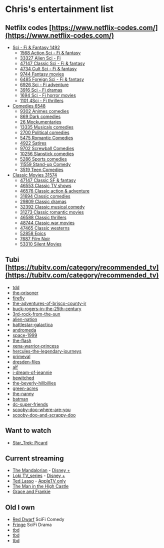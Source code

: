 # Chris's entertainment list

## Netfilx codes [https://www.netflix-codes.com/](https://www.netflix-codes.com/)
- [Sci - Fi & Fantasy 1492](https://www.netflix.com/browse/genre/1492)
  - [1568 Action Sci - Fi & fantasy](https://www.netflix.com/browse/genre/1568)
  - [33327 Alien Sci - Fi](https://www.netflix.com/browse/genre/33327)
  - [47147 Classic Sci - Fi & fantasy](https://www.netflix.com/browse/genre/47147)
  - [4734 Cult Sci - Fi & fantasy](https://www.netflix.com/browse/genre/4734)
  - [9744 Fantasy movies](https://www.netflix.com/browse/genre/9744)
  - [6485 Foreign Sci - Fi & fantasy](https://www.netflix.com/browse/genre/6485)
  - [6926 Sci - Fi adventure](https://www.netflix.com/browse/genre/6926)
  - [3916 Sci - Fi dramas](https://www.netflix.com/browse/genre/3916)
  - [1694 Sci - Fi horror movies](https://www.netflix.com/browse/genre/1694)
  - [1101 4Sci - Fi thrillers](https://www.netflix.com/browse/genre/1101)
- [Comedies 6548](https://www.netflix.com/browse/genre/6548)
  - [9302 Animes comedies](https://www.netflix.com/browse/genre/9302)
  - [869 Dark comedies](https://www.netflix.com/browse/genre/869)
  - [26 Mockumentaries](https://www.netflix.com/browse/genre/26)
  - [13335 Musicals comedies](https://www.netflix.com/browse/genre/13335)
  - [2700 Political comedies](https://www.netflix.com/browse/genre/2700)
  - [5475 Romantic Comedies](https://www.netflix.com/browse/genre/5475)
  - [4922 Satires](https://www.netflix.com/browse/genre/6548)
  - [9702 Screwball Comedies](https://www.netflix.com/browse/genre/9702)
  - [10256 Slapstick comedies](https://www.netflix.com/browse/genre/10256)
  - [5286 Sports comedies](https://www.netflix.com/browse/genre/5286)
  - [11559 Stand-up Comedy](https://www.netflix.com/browse/genre/11559)
  - [3519 Teen Comedies](https://www.netflix.com/browse/genre/3519)
- [Classic Movies 31574](https://www.netflix.com/browse/genre/31574)
  - [47147 Classic SF & fantasy](https://www.netflix.com/browse/genre/47147)
  - [46553 Classic TV shows](https://www.netflix.com/browse/genre/46553)
  - [46576 Classic action & adventure](https://www.netflix.com/browse/genre/46576)
  - [31694 Classic comedies](https://www.netflix.com/browse/genre/31694)
  - [29809 Classic dramas](https://www.netflix.com/browse/genre/29809)
  - [32392 Classic musical comedy](https://www.netflix.com/browse/genre/32392)
  - [31273 Classic romantic movies](https://www.netflix.com/browse/genre/31273)
  - [46588 Classic thrillers](https://www.netflix.com/browse/genre/46588)
  - [48744 Classic war movies](https://www.netflix.com/browse/genre/48744)
  - [47465 Classic westerns](https://www.netflix.com/browse/genre/47465)
  - [52858 Epics](https://www.netflix.com/browse/genre/52858)
  - [7687 Film Noir](https://www.netflix.com/browse/genre/7687)
  - [53310 Silent Movies](https://www.netflix.com/browse/genre/53310)

## Tubi [https://tubitv.com/category/recommended_tv](https://tubitv.com/category/recommended_tv)
- [tdd]()
- [the-prisoner](https://tubitv.com/series/3254/the-prisoner)
- [firefly](https://tubitv.com/series/300007905/firefly)
- [the-adventures-of-brisco-county-jr](https://tubitv.com/series/300008433/the-adventures-of-brisco-county-jr)
- [buck-rogers-in-the-25th-century](https://tubitv.com/series/300006674/buck-rogers-in-the-25th-century)
- [3rd-rock-from-the-sun](https://tubitv.com/series/2993/3rd-rock-from-the-sun)
- [alien-nation](https://tubitv.com/series/300006380/alien-nation)
- [battlestar-galactica](https://tubitv.com/series/300006667/battlestar-galactica)
- [andromeda](https://tubitv.com/series/2192/andromeda)
- [space-1999](https://tubitv.com/series/3253/space-1999)
- [the-flash](https://tubitv.com/series/300008439/the-flash)
- [xena-warrior-princess](https://tubitv.com/series/3712/xena-warrior-princess)
- [hercules-the-legendary-journeys](https://tubitv.com/series/3717/hercules-the-legendary-journeys)
- [primeval](https://tubitv.com/series/300006803/primeval)
- [dresden-files](https://tubitv.com/series/1075/dresden-files)
- [alf](https://tubitv.com/series/300008442/alf)
- [i-dream-of-jeannie](https://tubitv.com/series/300006624/i-dream-of-jeannie)
- [bewitched](https://tubitv.com/series/300006608/bewitched)
- [the-beverly-hillbillies](https://tubitv.com/series/4588/the-beverly-hillbillies)
- [green-acres](https://tubitv.com/series/3202/green-acres)
- [the-nanny](https://tubitv.com/series/300006874/the-nanny)
- [batman](https://tubitv.com/series/300008188/batman)
- [dc-super-friends](https://tubitv.com/series/1010/dc-super-friends)
- [scooby-doo-where-are-you](https://tubitv.com/series/300006854/scooby-doo-where-are-you)
- [scooby-doo-and-scrappy-doo](https://tubitv.com/series/300006855/scooby-doo-and-scrappy-doo)


## Want to watch
- [Star_Trek: Picard](https://en.wikipedia.org/wiki/Star_Trek:_Picard)

## Current streaming

- [The Mandalorian](https://en.wikipedia.org/wiki/The_Mandalorian) - [Disney +](https://www.disneyplus.com/)
- [Loki TV_series](https://en.wikipedia.org/wiki/Loki_(TV_series)) - [Disney +](https://www.disneyplus.com/)
- [Ted Lasso](https://en.wikipedia.org/wiki/Ted_Lasso) - [AppleTV only]()
- [The Man in the High Castle](https://en.wikipedia.org/wiki/The_Man_in_the_High_Castle_(TV_series)) 
- [Grace and Frankie](https://en.wikipedia.org/wiki/Grace_and_Frankie)

## Old I own

- [Red Dwarf](https://en.wikipedia.org/wiki/Red_Dwarf) SciFi Comedy
- [Fringe](https://en.wikipedia.org/wiki/Fringe_(TV_series)) SciFi Drama
- [tbd]()
- [tbd]()
- [tbd]()
